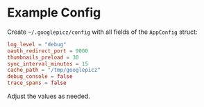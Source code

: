 # Example Config

Create `~/.googlepicz/config` with all fields of the `AppConfig` struct:

```toml
log_level = "debug"
oauth_redirect_port = 9000
thumbnails_preload = 30
sync_interval_minutes = 15
cache_path = "/tmp/googlepicz"
debug_console = false
trace_spans = false
```

Adjust the values as needed.
